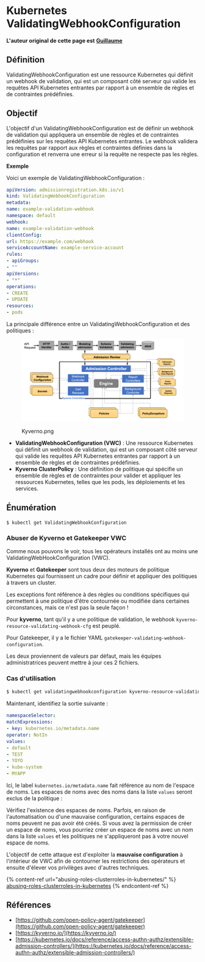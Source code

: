 # Kubernetes ValidatingWebhookConfiguration

**L'auteur original de cette page est** [**Guillaume**](https://www.linkedin.com/in/guillaume-chapela-ab4b9a196)

## Définition

ValidatingWebhookConfiguration est une ressource Kubernetes qui définit un webhook de validation, qui est un composant côté serveur qui valide les requêtes API Kubernetes entrantes par rapport à un ensemble de règles et de contraintes prédéfinies.

## Objectif

L'objectif d'un ValidatingWebhookConfiguration est de définir un webhook de validation qui appliquera un ensemble de règles et de contraintes prédéfinies sur les requêtes API Kubernetes entrantes. Le webhook validera les requêtes par rapport aux règles et contraintes définies dans la configuration et renverra une erreur si la requête ne respecte pas les règles.

**Exemple**

Voici un exemple de ValidatingWebhookConfiguration :
```yaml
apiVersion: admissionregistration.k8s.io/v1
kind: ValidatingWebhookConfiguration
metadata:
name: example-validation-webhook
namespace: default
webhook:
name: example-validation-webhook
clientConfig:
url: https://example.com/webhook
serviceAccountName: example-service-account
rules:
- apiGroups:
- ""
apiVersions:
- "*"
operations:
- CREATE
- UPDATE
resources:
- pods
```
La principale différence entre un ValidatingWebhookConfiguration et des politiques :&#x20;



<figure><img src="../../.gitbook/assets/Kyverno.png" alt=""><figcaption><p>Kyverno.png</p></figcaption></figure>

* **ValidatingWebhookConfiguration (VWC)** : Une ressource Kubernetes qui définit un webhook de validation, qui est un composant côté serveur qui valide les requêtes API Kubernetes entrantes par rapport à un ensemble de règles et de contraintes prédéfinies.
* **Kyverno ClusterPolicy** : Une définition de politique qui spécifie un ensemble de règles et de contraintes pour valider et appliquer les ressources Kubernetes, telles que les pods, les déploiements et les services.

## Énumération
```
$ kubectl get ValidatingWebhookConfiguration
```
### Abuser de Kyverno et Gatekeeper VWC

Comme nous pouvons le voir, tous les opérateurs installés ont au moins une ValidatingWebHookConfiguration (VWC).

**Kyverno** et **Gatekeeper** sont tous deux des moteurs de politique Kubernetes qui fournissent un cadre pour définir et appliquer des politiques à travers un cluster.

Les exceptions font référence à des règles ou conditions spécifiques qui permettent à une politique d'être contournée ou modifiée dans certaines circonstances, mais ce n'est pas la seule façon !

Pour **kyverno**, tant qu'il y a une politique de validation, le webhook `kyverno-resource-validating-webhook-cfg` est peuplé.

Pour Gatekeeper, il y a le fichier YAML `gatekeeper-validating-webhook-configuration`.

Les deux proviennent de valeurs par défaut, mais les équipes administratrices peuvent mettre à jour ces 2 fichiers.

### Cas d'utilisation
```bash
$ kubectl get validatingwebhookconfiguration kyverno-resource-validating-webhook-cfg -o yaml
```
Maintenant, identifiez la sortie suivante :
```yaml
namespaceSelector:
matchExpressions:
- key: kubernetes.io/metadata.name
operator: NotIn
values:
- default
- TEST
- YOYO
- kube-system
- MYAPP
```
Ici, le label `kubernetes.io/metadata.name` fait référence au nom de l'espace de noms. Les espaces de noms avec des noms dans la liste `values` seront exclus de la politique :

Vérifiez l'existence des espaces de noms. Parfois, en raison de l'automatisation ou d'une mauvaise configuration, certains espaces de noms peuvent ne pas avoir été créés. Si vous avez la permission de créer un espace de noms, vous pourriez créer un espace de noms avec un nom dans la liste `values` et les politiques ne s'appliqueront pas à votre nouvel espace de noms.

L'objectif de cette attaque est d'exploiter la **mauvaise configuration** à l'intérieur de VWC afin de contourner les restrictions des opérateurs et ensuite d'élever vos privilèges avec d'autres techniques.

{% content-ref url="abusing-roles-clusterroles-in-kubernetes/" %}
[abusing-roles-clusterroles-in-kubernetes](abusing-roles-clusterroles-in-kubernetes/)
{% endcontent-ref %}

## Références

* [https://github.com/open-policy-agent/gatekeeper](https://github.com/open-policy-agent/gatekeeper)
* [https://kyverno.io/](https://kyverno.io/)
* [https://kubernetes.io/docs/reference/access-authn-authz/extensible-admission-controllers/](https://kubernetes.io/docs/reference/access-authn-authz/extensible-admission-controllers/)
